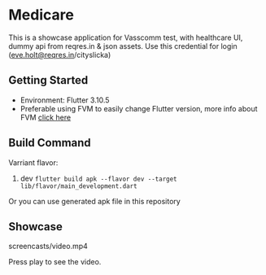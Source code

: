 # Medicare

This is a showcase application for Vasscomm test, with healthcare UI, dummy api from reqres.in & json assets.
Use this credential for login (eve.holt@reqres.in/cityslicka)

## Getting Started

- Environment: Flutter 3.10.5
- Preferable using FVM to easily change Flutter version, more info about FVM [click here](https://fvm.app/)

## Build Command

Varriant flavor:

1. dev `flutter build apk --flavor dev --target lib/flavor/main_development.dart`

Or you can use generated apk file in this repository

## Showcase

screencasts/video.mp4

Press play to see the video.

